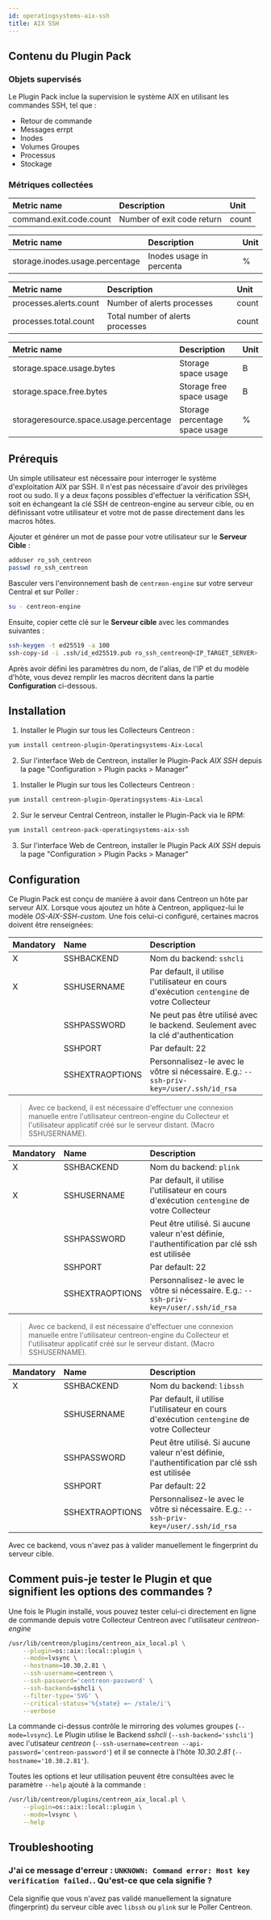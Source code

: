 ```yaml
---
id: operatingsystems-aix-ssh
title: AIX SSH
---
```


## Contenu du Plugin Pack

### Objets supervisés

Le Plugin Pack inclue la supervision le système AIX en utilisant les commandes SSH, tel que :
* Retour de commande
* Messages errpt
* Inodes
* Volumes Groupes
* Processus
* Stockage 

### Métriques collectées

<!--DOCUSAURUS_CODE_TABS-->

<!--Cmdreturn-->

| Metric name                               | Description                            | Unit  |
| :---------------------------------------- | :------------------------------------- | :---- |
| command.exit.code.count                   | Number of exit code return             | count |

<!--Inodes-->

| Metric name                               | Description                            | Unit  |
| :---------------------------------------- | :------------------------------------- | :---- |
| storage.inodes.usage.percentage           | Inodes usage in percenta               | %     |

<!--Process-->

| Metric name                               | Description                            | Unit  |
| :---------------------------------------- | :------------------------------------- | :---- |
| processes.alerts.count                    | Number of alerts processes             | count |
| processes.total.count                     | Total number of alerts processes       | count |

<!--Storage-->

| Metric name                               | Description                            | Unit  |
| :---------------------------------------- | :------------------------------------- | :---- |
| storage.space.usage.bytes                 | Storage space usage                    | B     |
| storage.space.free.bytes                  | Storage free space usage               | B     |
| storageresource.space.usage.percentage    | Storage percentage space usage         | %     |

<!--END_DOCUSAURUS_CODE_TABS-->

## Prérequis

Un simple utilisateur est nécessaire pour interroger le système d'exploitation AIX par SSH. Il n'est pas nécessaire d'avoir des privilèges root ou sudo.
Il y a deux façons possibles d'effectuer la vérification SSH, soit en échangeant la clé SSH de centreon-engine au serveur cible, 
ou en définissant votre utilisateur et votre mot de passe directement dans les macros hôtes.

<!--DOCUSAURUS_CODE_TABS-->

<!--Exchange des Clés SSH -->

Ajouter et générer un mot de passe pour votre utilisateur sur le **Serveur Cible** :

```bash
adduser ro_ssh_centreon
passwd ro_ssh_centreon
```

Basculer vers l'environnement bash de `centreon-engine` sur votre serveur Central et sur Poller :

```bash
su - centreon-engine
```

Ensuite, copier cette clé sur le **Serveur cible** avec les commandes suivantes :

```bash
ssh-keygen -t ed25519 -a 100
ssh-copy-id -i .ssh/id_ed25519.pub ro_ssh_centreon@<IP_TARGET_SERVER>
```

<!--Autentification Utilisateur/Mot de passe-->

Après avoir défini les paramètres du nom, de l'alias, de l'IP et du modèle d'hôte, vous devez remplir les macros décritent dans la partie **Configuration** ci-dessous.

<!--END_DOCUSAURUS_CODE_TABS-->

## Installation

<!--DOCUSAURUS_CODE_TABS-->

<!--Online IMP Licence & IT-100 Editions-->

1. Installer le Plugin sur tous les Collecteurs Centreon :

```bash
yum install centreon-plugin-Operatingsystems-Aix-Local
```

2. Sur l'interface Web de Centreon, installer le Plugin-Pack *AIX SSH* depuis la page "Configuration > Plugin packs > Manager"

<!--Offline IMP License-->

1. Installer le Plugin sur tous les Collecteurs Centreon :

```bash
yum install centreon-plugin-Operatingsystems-Aix-Local
```

2. Sur le serveur Central Centreon, installer le Plugin-Pack via le RPM:

```bash
yum install centreon-pack-operatingsystems-aix-ssh
```

3. Sur l'interface Web de Centreon, installer le Plugin Pack *AIX SSH* depuis la page "Configuration > Plugin Packs > Manager"

<!--END_DOCUSAURUS_CODE_TABS-->

## Configuration

Ce Plugin Pack est conçu de manière à avoir dans Centreon un hôte par serveur AIX.
Lorsque vous ajoutez un hôte à Centreon, appliquez-lui le modèle *OS-AIX-SSH-custom*. 
Une fois celui-ci configuré, certaines macros doivent être renseignées:

<!--DOCUSAURUS_CODE_TABS-->

<!--sshcli backend-->

| Mandatory   | Name            | Description                                                                                     |
| :---------- | :-------------- | :---------------------------------------------------------------------------------------------- |
| X           | SSHBACKEND      | Nom du backend: ```sshcli```                                                                    |
| X           | SSHUSERNAME     | Par default, il utilise l'utilisateur en cours d'exécution ```centengine``` de votre Collecteur |          
|             | SSHPASSWORD     | Ne peut pas être utilisé avec le backend. Seulement avec la clé d'authentication                |
|             | SSHPORT         | Par default: 22                                                                                 |
|             | SSHEXTRAOPTIONS | Personnalisez-le avec le vôtre si nécessaire. E.g.: ```--ssh-priv-key=/user/.ssh/id_rsa```      |

> Avec ce backend, il est nécessaire d'effectuer une connexion manuelle entre l'utilisateur centreon-engine du Collecteur
et l'utilisateur applicatif créé sur le serveur distant. (Macro SSHUSERNAME).

<!--plink backend-->

| Mandatory   | Name            | Description                                                                                     |
| :---------- | :-------------- | :---------------------------------------------------------------------------------------------- | 
| X           | SSHBACKEND      | Nom du backend: ```plink```                                                                     |
| X           | SSHUSERNAME     | Par default, il utilise l'utilisateur en cours d'exécution ```centengine``` de votre Collecteur |
|             | SSHPASSWORD     | Peut être utilisé. Si aucune valeur n'est définie, l'authentification par clé ssh est utilisée  |
|             | SSHPORT         | Par default: 22                                                                                 |
|             | SSHEXTRAOPTIONS | Personnalisez-le avec le vôtre si nécessaire. E.g.: ```--ssh-priv-key=/user/.ssh/id_rsa```      |

> Avec ce backend, il est nécessaire d'effectuer une connexion manuelle entre l'utilisateur centreon-engine du Collecteur
et l'utilisateur applicatif créé sur le serveur distant. (Macro SSHUSERNAME).

<!--libssh backend (par défaut)-->

| Mandatory   | Name            | Description                                                                                     |
| :---------- | :-------------- | :---------------------------------------------------------------------------------------------- |
| X           | SSHBACKEND      | Nom du backend: ```libssh```                                                                    |          
|             | SSHUSERNAME     | Par default, il utilise l'utilisateur en cours d'exécution ```centengine``` de votre Collecteur |
|             | SSHPASSWORD     | Peut être utilisé. Si aucune valeur n'est définie, l'authentification par clé ssh est utilisée  |
|             | SSHPORT         | Par default: 22                                                                                 |
|             | SSHEXTRAOPTIONS | Personnalisez-le avec le vôtre si nécessaire. E.g.: ```--ssh-priv-key=/user/.ssh/id_rsa```      |

Avec ce backend, vous n'avez pas à valider manuellement le fingerprint du serveur cible. 

## Comment puis-je tester le Plugin et que signifient les options des commandes ?

Une fois le Plugin installé, vous pouvez tester celui-ci directement en ligne de commande depuis votre Collecteur Centreon avec l'utilisateur *centreon-engine*

```bash
/usr/lib/centreon/plugins/centreon_aix_local.pl \
    --plugin=os::aix::local::plugin \
    --mode=lvsync \
    --hostname=10.30.2.81 \
    --ssh-username=centreon \
    --ssh-password='centreon-password' \
    --ssh-backend=sshcli \
    --filter-type='SVG' \
	--critical-status='%{state} =~ /stale/i'\
    --verbose
```

La commande ci-dessus contrôle le mirroring des volumes groupes (```--mode=lvsync```).
Le Plugin utilise le Backend _sshcli_ (```--ssh-backend='sshcli'```) avec l'utisateur _centreon_ (```--ssh-username=centreon --api-password='centreon-password'```)
et il se connecte à l'hôte _10.30.2.81_ (```--hostname='10.30.2.81'```).

Toutes les options et leur utilisation peuvent être consultées avec le paramètre ```--help``` ajouté à la commande :

```bash
/usr/lib/centreon/plugins/centreon_aix_local.pl \
    --plugin=os::aix::local::plugin \
    --mode=lvsync \
    --help
```
## Troubleshooting

### J'ai ce message d'erreur : ```UNKNOWN: Command error: Host key verification failed.```. Qu'est-ce que cela signifie ?

Cela signifie que vous n'avez pas validé manuellement la signature (fingerprint) du serveur cible avec ```libssh``` ou ```plink``` sur le Poller Centreon.
